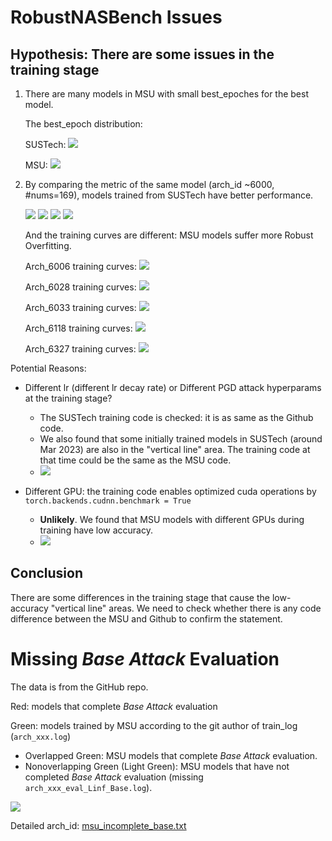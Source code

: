 # RobustNASBench Issues

## Hypothesis: There are some issues in the training stage

1. There are many models in MSU with small best_epoches for the best model.

    The best_epoch distribution:

    SUSTech:
    ![](./fig/best_epoch_sustech.png)
   
    MSU:
    ![](./fig/best_epoch_msu.png)

3. By comparing the metric of the same model (arch_id ~6000, #nums=169), models trained from SUSTech have better performance. 

    ![](./fig/dup_test_acc.png)
    ![](./fig/dup_test_fgsm.png)
    ![](./fig/dup_test_pgd.png)
    ![](./fig/dup_test_cw.png)

    And the training curves are different: MSU models suffer more Robust Overfitting.

    Arch_6006 training curves:
    ![](./fig/dup_Arch6006_training_curves.png)

    Arch_6028 training curves:
    ![](./fig/dup_Arch6028_training_curves.png)

    Arch_6033 training curves:
    ![](./fig/dup_Arch6033_training_curves.png)                     

    Arch_6118 training curves:
    ![](./fig/dup_Arch6118_training_curves.png)

    Arch_6327 training curves:
    ![](./fig/dup_Arch6327_training_curves.png)



Potential Reasons: 

- Different lr (different lr decay rate) or Different PGD attack hyperparams at the training stage?
  - The SUSTech training code is checked: it is as same as the Github code.
  - We also found that some initially trained models in SUSTech (around Mar 2023) are also in the "vertical line" area. The training code at that time could be the same as the MSU code.
  - ![](./fig/local_train_issue.png)

- Different GPU: the training code enables optimized cuda operations by `torch.backends.cudnn.benchmark = True`
  - **Unlikely**. We found that MSU models with different GPUs during training have low accuracy.
  - ![](./fig/msu_gpu_issue.png)
  
## Conclusion

There are some differences in the training stage that cause the low-accuracy "vertical line" areas. We need to check whether there is any code difference between the MSU and Github to confirm the statement.

# Missing *Base Attack* Evaluation

The data is from the GitHub repo.

Red: models that complete *Base Attack* evaluation

Green: models trained by MSU according to the git author of train_log (`arch_xxx.log`)

- Overlapped Green: MSU models that complete *Base Attack* evaluation.
- Nonoverlapping Green (Light Green): MSU models that have not completed *Base Attack* evaluation (missing `arch_xxx_eval_Linf_Base.log`).

![](./fig/msu_missing_eval.png)

Detailed arch_id: [msu_incomplete_base.txt](./msu_incomplete_base.txt)
